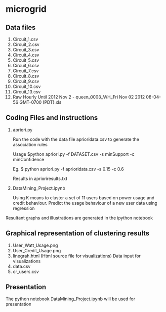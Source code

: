 microgrid
=========


Data files
----------

1. Circuit_1.csv
2. Circuit_2.csv
3. Circuit_3.csv
4. Circuit_4.csv
5. Circuit_5.csv
6. Circuit_6.csv
7. Circuit_7.csv
8. Circuit_8.csv
9. Circuit_9.csv
10. Circuit_10.csv
11. Circuit_13.csv
12. Raw Hourly Until 2012 Nov 2 - queen_0003_WH_Fri Nov 02 2012 08-04-56 GMT-0700 (PDT).xls

Coding Files and instructions
-----------------------------

1. apriori.py

   Run the code with the data file aprioridata.csv to generate the association rules

    Usage
      $python apriori.py -f DATASET.csv -s minSupport  -c minConfidence

    Eg.
  	    $ python apriori.py -f aprioridata.csv -s 0.15 -c 0.6
      
    Results in aprioriresults.txt
    
2. DataMining_Project.ipynb
   
   Using K means to cluster a set of 11 users based on power usage and credit behaviour. Predict the usage behaviour of a new user data using regression

  Resultant graphs and illustrations are generated in the ipython notebook


Graphical representation of clustering results
---------------------------
1. User_Watt_Usage.png
2. User_Credit_Usage.png
3. linegrah.html (Html source file for visualizations)
 Data input for visualizations
1. data.csv
2. cr_users.csv


Presentation
------------

The python notebook DataMining_Project.ipynb will be used for presentation


